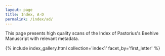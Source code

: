 ```yaml
---
layout: page
title: Index, A-D
permalink: /index/ad/
---
```


This page presents high quality scans of the Index of Pastorius's Beehive Manuscript with relevant metadata.

{% include index_gallery.html collection='index1' facet_by='first_letter' %}
